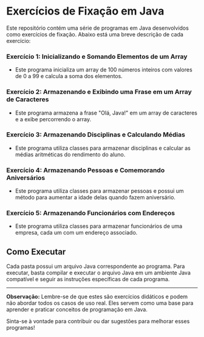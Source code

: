 # Exercícios de Fixação em Java

Este repositório contém uma série de programas em Java desenvolvidos como exercícios de fixação. Abaixo está uma breve descrição de cada exercício:

### Exercício 1: Inicializando e Somando Elementos de um Array

- Este programa inicializa um array de 100 números inteiros com valores de 0 a 99 e calcula a soma dos elementos.

### Exercício 2: Armazenando e Exibindo uma Frase em um Array de Caracteres

- Este programa armazena a frase "Olá, Java!" em um array de caracteres e a exibe percorrendo o array.

### Exercício 3: Armazenando Disciplinas e Calculando Médias

- Este programa utiliza classes para armazenar disciplinas e calcular as médias aritméticas do rendimento do aluno.

### Exercício 4: Armazenando Pessoas e Comemorando Aniversários

- Este programa utiliza classes para armazenar pessoas e possui um método para aumentar a idade delas quando fazem aniversário.

### Exercício 5: Armazenando Funcionários com Endereços

- Este programa utiliza classes para armazenar funcionários de uma empresa, cada um com um endereço associado.

## Como Executar

Cada pasta possui um arquivo Java correspondente ao programa. Para executar, basta compilar e executar o arquivo Java em um ambiente Java compatível e seguir as instruções específicas de cada programa.

---
**Observação:** Lembre-se de que estes são exercícios didáticos e podem não abordar todos os casos de uso real. Eles servem como uma base para aprender e praticar conceitos de programação em Java.

Sinta-se à vontade para contribuir ou dar sugestões para melhorar esses programas!
